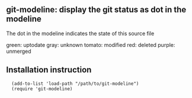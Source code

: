 git-modeline: display the git status as dot in the modeline
-----------------------------------------------------------


The dot in the modeline indicates the state of this source file

green: uptodate
gray: unknown
tomato: modified
red: deleted
purple: unmerged

Installation instruction
------------------------

```
  (add-to-list 'load-path "/path/to/git-modeline")
  (require 'git-modeline)
```
